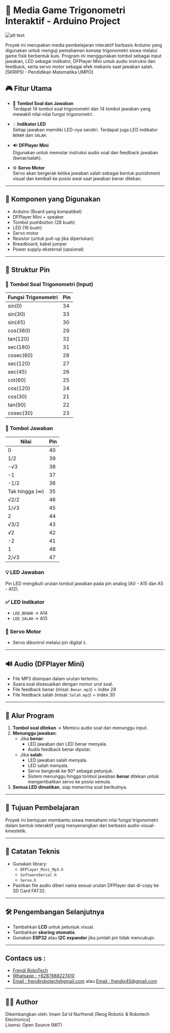 # 📐 Media Game Trigonometri Interaktif - Arduino Project


![alt text](https://github.com/Frendi-X/MEDIA-GAME-TRIGONOMETRI/blob/main/png/MEDIA%20GAME%20TRIGONOMETRI.png)

Proyek ini merupakan media pembelajaran interaktif berbasis Arduino yang digunakan untuk menguji pemahaman konsep trigonometri siswa melalui game fisik berbentuk kuis. Program ini menggunakan tombol sebagai input jawaban, LED sebagai indikator, DFPlayer Mini untuk audio instruksi dan feedback, serta servo motor sebagai efek mekanis saat jawaban salah. [SKRIPSI - Pendidikan Matematika UMPO]

## 🎮 Fitur Utama

- 🔘 **Tombol Soal dan Jawaban**  
  Terdapat 14 tombol soal trigonometri dan 14 tombol jawaban yang mewakili nilai-nilai fungsi trigonometri.

- 💡 **Indikator LED**  
  Setiap jawaban memiliki LED-nya sendiri. Terdapat juga LED indikator `BENAR` dan `SALAH`.

- 🔊 **DFPlayer Mini**  
  Digunakan untuk memutar instruksi audio soal dan feedback jawaban (benar/salah).

- ⚙️ **Servo Motor**  
  Servo akan bergerak ketika jawaban salah sebagai bentuk punishment visual dan kembali ke posisi awal saat jawaban benar ditekan.

---

## 🔧 Komponen yang Digunakan

- Arduino (Board yang kompatibel)
- DFPlayer Mini + speaker
- Tombol pushbutton (28 buah)
- LED (16 buah)
- Servo motor
- Resistor (untuk pull-up jika diperlukan)
- Breadboard, kabel jumper
- Power supply eksternal (opsional)

---

## 📂 Struktur Pin

### 🔢 Tombol Soal Trigonometri (Input)
| Fungsi Trigonometri | Pin |
|---------------------|-----|
| sin(0)              | 34  |
| sin(30)             | 33  |
| sin(45)             | 30  |
| cos(360)            | 29  |
| tan(120)            | 32  |
| sec(180)            | 31  |
| cosec(60)           | 28  |
| sec(120)            | 27  |
| sec(45)             | 26  |
| cot(60)             | 25  |
| cos(120)            | 24  |
| cos(30)             | 21  |
| tan(90)             | 22  |
| cosec(30)           | 23  |

### 🔘 Tombol Jawaban
| Nilai               | Pin |
|---------------------|-----|
| 0                   | 40  |
| 1/2                 | 39  |
| -√3                 | 38  |
| -1                  | 37  |
| -1/2                | 36  |
| Tak hingga (∞)      | 35  |
| √2/2                | 46  |
| 1/√3                | 45  |
| 2                   | 44  |
| √3/2                | 43  |
| √2                  | 42  |
| -2                  | 41  |
| 1                   | 48  |
| 2/√3                | 47  |

### 💡 LED Jawaban
Pin LED mengikuti urutan tombol jawaban pada pin analog (A0 - A15 dan A5 - A12).

### ✅ LED Indikator
- `LED_BENAR` → A14  
- `LED_SALAH` → A13  

### 🔁 Servo Motor
- Servo dikontrol melalui pin digital `5`.

---

## 🔊 Audio (DFPlayer Mini)

- File MP3 disimpan dalam urutan tertentu.
- Suara soal disesuaikan dengan nomor urut soal.
- File feedback benar (misal: `Benar.mp3`) = index 29  
- File feedback salah (misal: `Salah.mp3`) = index 30

---

## 🔁 Alur Program

1. **Tombol soal ditekan** → Memicu audio soal dan menunggu input.
2. **Menunggu jawaban**:
   - Jika **benar**:
     - LED jawaban dan LED benar menyala.
     - Audio feedback benar diputar.
   - Jika **salah**:
     - LED jawaban salah menyala.
     - LED salah menyala.
     - Servo bergerak ke 90° sebagai petunjuk.
     - Sistem menunggu hingga tombol jawaban **benar** ditekan untuk mengembalikan servo ke posisi semula.
3. **Semua LED dimatikan**, siap menerima soal berikutnya.

---

## 🧠 Tujuan Pembelajaran

Proyek ini bertujuan membantu siswa memahami nilai fungsi trigonometri dalam bentuk interaktif yang menyenangkan dan berbasis audio-visual-kinestetik.

---

## 📌 Catatan Teknis

- Gunakan library:
  - `DFPlayer_Mini_Mp3.h`
  - `SoftwareSerial.h`
  - `Servo.h`
- Pastikan file audio diberi nama sesuai urutan DFPlayer dan di-copy ke SD Card FAT32.

---

## 🛠️ Pengembangan Selanjutnya

- Tambahkan **LCD** untuk petunjuk visual.
- Tambahkan **skoring otomatis**.
- Gunakan **ESP32** atau **I2C expander** jika jumlah pin tidak mencukupi.

---

## Contacs us : 
* [Frendi RoboTech](https://www.instagram.com/frendi.co/)
* [Whatsapp : +6287888227410](https://wa.me/+6287888227410)
* [Email    : frendirobotech@gmail.com](https://mail.google.com/mail/u/0/?view=cm&tf=1&fs=1&to=frendirobotech@gmail.com) atau [Email    : frendix45@gmail.com](https://mail.google.com/mail/u/0/?view=cm&tf=1&fs=1&to=frendix45@gmail.com)

---

## 👨‍💻 Author
Dikembangkan oleh: Imam Sa'id Nurfrendi [Reog Robotic & Robotech Electronics]  
Lisensi: Open Source (MIT)

